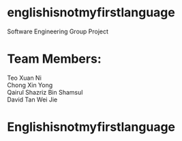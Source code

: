 # englishisnotmyfirstlanguage
Software Engineering Group Project

# Team Members:
Teo Xuan Ni<br>
Chong Xin Yong<br>
Qairul Shazriz Bin Shamsul<br>
David Tan Wei Jie<br>



<h1>Englishisnotmyfirstlanguage</h1>
